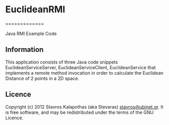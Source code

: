 # EuclideanRMI
=============

Java RMI Example Code

## Information

This application consists of three Java code snippets EuclideanServiceServer, EuclideanServiceClient, EuclideanService that implements a remote method invocation in order to calculate the Euclidean Distance of 2 points in a 2D space.

## Licence

Copyright (c) 2012 Stavros Kalapothas (aka Stevaras) <stavros@ubinet.gr>.
It is free software, and may be redistributed under the terms of the GNU Licence.
